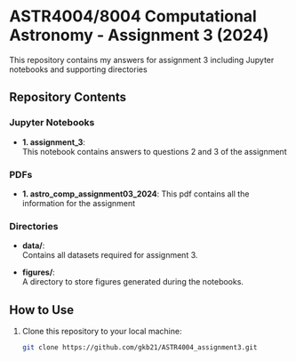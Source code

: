 # ASTR4004/8004 Computational Astronomy - Assignment 3 (2024)

This repository contains my answers for assignment 3 including Jupyter notebooks and supporting directories

## Repository Contents

### Jupyter Notebooks

- **1. assignment_3**:  
  This notebook contains answers to questions 2 and 3 of the assignment

### PDFs
- **1. astro_comp_assignment03_2024**:
  This pdf contains all the information for the assignment 

### Directories

- **data/**:  
  Contains all datasets required for assignment 3.

- **figures/**:  
  A directory to store figures generated during the notebooks.

## How to Use

1. Clone this repository to your local machine:
   ```bash
   git clone https://github.com/gkb21/ASTR4004_assignment3.git

   
